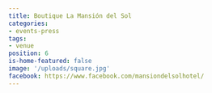 ```yaml
---
title: Boutique La Mansión del Sol
categories:
- events-press
tags:
- venue
position: 6
is-home-featured: false
image: '/uploads/square.jpg'
facebook: https://www.facebook.com/mansiondelsolhotel/
---
```

